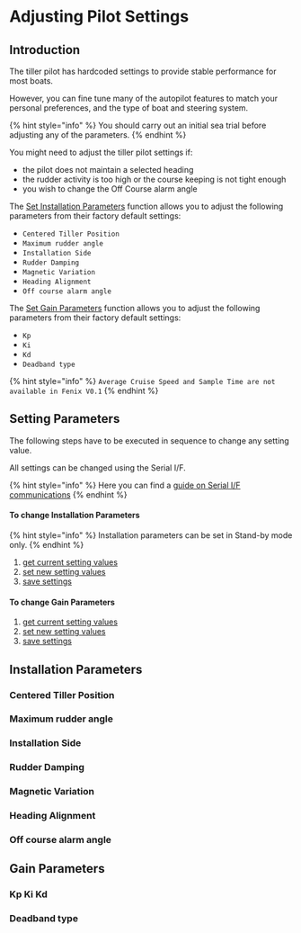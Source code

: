 # Adjusting Pilot Settings

## Introduction

The tiller pilot has hardcoded settings to provide stable performance for most boats.

However, you can fine tune many of the autopilot features to match your personal preferences, and the type of boat and steering system.

{% hint style="info" %}
You should carry out an initial sea trial before adjusting any of the parameters.
{% endhint %}

You might need to adjust the tiller pilot settings if:

* the pilot does not maintain a selected heading
* the rudder activity is too high or the course keeping is not tight enough
* you wish to change the Off Course alarm angle 

The [Set Installation Parameters](../using-fenix-tiller-pilot/user-functions.md#set-installation-parameters) function allows you to adjust the following parameters from their factory default settings:

* `Centered Tiller Position`
* `Maximum rudder angle`
* `Installation Side`
* `Rudder Damping`
* `Magnetic Variation`
* `Heading Alignment`
* `Off course alarm angle`

The [Set Gain Parameters](../using-fenix-tiller-pilot/user-functions.md#set-gain-parameters) function allows you to adjust the following parameters from their factory default settings:

* `Kp`
* `Ki`
* `Kd`
* `Deadband type`

{% hint style="info" %}
`Average Cruise Speed and Sample Time are not available in Fenix V0.1`
{% endhint %}

## Setting Parameters

The following steps have to be executed in sequence to change any setting value.

All settings can be changed using the Serial I/F.

{% hint style="info" %}
Here you can find a [guide on Serial I/F communications](../using-fenix-tiller-pilot/untitled.md#checksum)
{% endhint %}

#### To change Installation Parameters 

{% hint style="info" %}
Installation parameters can be set in Stand-by mode only.
{% endhint %}

1. [get current setting values](../using-fenix-tiller-pilot/user-functions.md#get-installation-parameters)
2. [set new setting values](../using-fenix-tiller-pilot/user-functions.md#set-installation-parameters)
3. [save settings](../using-fenix-tiller-pilot/user-functions.md#save-current-installation-parameters)

#### To change Gain Parameters

1. [get current setting values](../using-fenix-tiller-pilot/user-functions.md#get-current-gain-parameters)
2. [set new setting values](../using-fenix-tiller-pilot/user-functions.md#set-gain-parameters)
3. [save settings](../using-fenix-tiller-pilot/user-functions.md#save-current-gain-parameters)

## Installation Parameters

### Centered Tiller Position

### Maximum rudder angle

### Installation Side

### Rudder Damping

### Magnetic Variation

### Heading Alignment

### Off course alarm angle

## Gain Parameters

### Kp Ki Kd

### Deadband type

